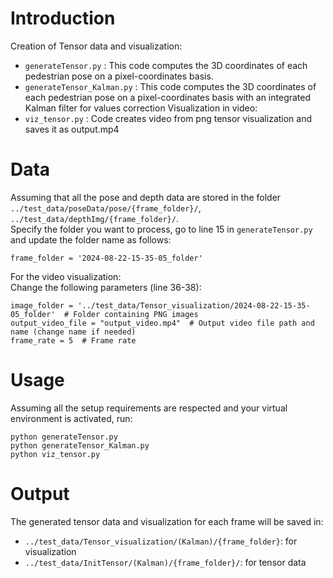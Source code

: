 
# Introduction
Creation of Tensor data and visualization:
- `generateTensor.py` : This code computes the 3D coordinates of each pedestrian pose on a pixel-coordinates basis.
-  `generateTensor_Kalman.py` : This code computes the 3D coordinates of each pedestrian pose on a pixel-coordinates basis with an integrated Kalman filter for values correction
Visualization in video:
- `viz_tensor.py` : Code creates video from png tensor visualization and saves it as output.mp4 
  

# Data
Assuming that all the pose and depth data are stored in the folder `../test_data/poseData/pose/{frame_folder}/`, `../test_data/depthImg/{frame_folder}/`. \
Specify the folder you want to process, go to line 15 in `generateTensor.py` and update the folder name as follows:
```
frame_folder = '2024-08-22-15-35-05_folder'          
```

For the video visualization: \
Change the following parameters (line 36-38):
```
image_folder = '../test_data/Tensor_visualization/2024-08-22-15-35-05_folder'  # Folder containing PNG images
output_video_file = "output_video.mp4"  # Output video file path and name (change name if needed)
frame_rate = 5  # Frame rate
```


# Usage
Assuming all the setup requirements are respected and your virtual environment is activated, run:
```
python generateTensor.py
python generateTensor_Kalman.py
python viz_tensor.py
```


# Output
The generated tensor data and visualization for each frame will be saved in:
+ `../test_data/Tensor_visualization/(Kalman)/{frame_folder}`: for visualization
+ `../test_data/InitTensor/(Kalman)/{frame_folder}/`: for tensor data
